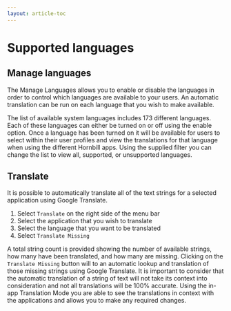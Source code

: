 ```yaml
---
layout: article-toc
---
```

# Supported languages

## Manage languages
The Manage Languages allows you to enable or disable the languages in order to control which languages are available to your users. An automatic translation can be run on each language that you wish to make available.

The list of available system languages includes 173 different languages. Each of these languages can either be turned on or off using the enable option. Once a language has been turned on it will be available for users to select within their user profiles and view the translations for that language when using the different Hornbill apps. Using the supplied filter you can change the list to view all, supported, or unsupported languages.

## Translate
It is possible to automatically translate all of the text strings for a selected application using Google Translate.

1. Select `Translate` on the right side of the menu bar
1. Select the application that you wish to translate
1. Select the language that you want to be translated
1. Select `Translate Missing`

A total string count is provided showing the number of available strings, how many have been translated, and how many are missing. Clicking on the `Translate Missing` button will to an automatic lookup and translation of those missing strings using Google Translate. It is important to consider that the automatic translation of a string of text will not take its context into consideration and not all translations will be 100% accurate. Using the in-app Translation Mode you are able to see the translations in context with the applications and allows you to make any required changes.

